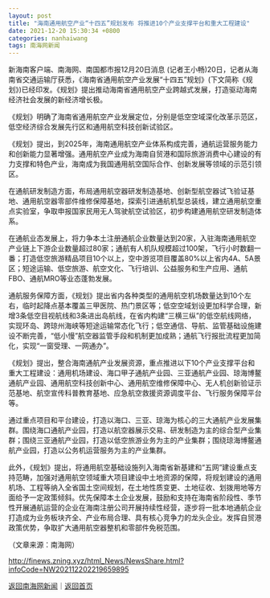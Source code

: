 ```yaml
---
layout: post
title: "海南通用航空产业“十四五”规划发布 将推进10个产业支撑平台和重大工程建设"
date: 2021-12-20 15:30:34 +0800
categories: nanhaiwang
tags: 南海网新闻
---
```

<p>新海南客户端、南海网、南国都市报12月20日消息 (记者王小畅)20日，记者从海南省交通运输厅获悉，《海南省通用航空产业发展“十四五”规划》(下文简称《规划》)已经印发。《规划》提出推动海南省通用航空产业跨越式发展，打造驱动海南经济社会发展的新经济增长极。</p>
 <p>《规划》明确了海南省通用航空产业发展定位，分别是低空空域深化改革示范区，低空经济综合发展先行区和通用航空科技创新试验区。</p>
 <p>《规划》提出，到2025年，海南通用航空产业体系构成完善，通航运营服务能力和创新能力显著增强。通用航空产业成为海南自贸港和国际旅游消费中心建设的有力支撑和特色产业，海南成为我国通用航空国际合作、创新发展等领域的示范引领区。</p>
 <p>在通航研发制造方面，布局通用航空器研发制造基地、创新型航空器试飞验证基地、通用航空器零部件维修保障基地，探索引进通航机型总装线，建立通用航空重点实验室，争取申报国家民用无人驾驶航空试验区，初步构建通用航空研发制造体系。</p>
 <p>在通航业态发展上，将力争本土注册通航企业数量达到20家，入驻海南通用航空产业链上下游企业数量超过80家；通航有人机队规模超过100架，飞行小时数翻一番；打造低空旅游精品项目10个以上，空中游览项目覆盖80%以上省内4A、5A景区；短途运输、低空旅游、航空文化、飞行培训、公益服务和生产应用、通航FBO、通航MRO等业态蓬勃发展。</p>
 <p>通航服务保障方面，《规划》提出省内各种类型的通用航空机场数量达到10个左右，临时起降点基本覆盖三甲医院、热门景区等；低空空域划设更加科学合理，新增3条低空目视航线和3条进出岛航线，在省内构建“三横三纵”的低空航线网络，实现环岛、跨琼州海峡等短途运输常态化飞行；低空通信、导航、监管基础设施建设不断完善，“低小慢”航空器监管手段和机制更加成熟；通航飞行报批流程更加简化，实现“一窗受理、一网通办”。</p>
 <p>《规划》提出，整合海南通航产业发展资源，重点推进以下10个产业支撑平台和重大工程建设：通用机场建设、海口甲子通航产业园、三亚通航产业园、琼海博鳌通航产业园、通用航空科技创新中心、通用航空维修保障中心、无人机创新验证示范基地、航空宣传科普教育基地、应急航空救援资源调度平台、飞行服务保障平台等。</p>
 <p>通过重点项目和平台建设，打造以海口、三亚、琼海为核心的三大通航产业发展集群。围绕海口通航产业园，打造以航空器展示交易、研发制造为主的综合型产业集群；围绕三亚通航产业园，打造以低空旅游业务为主的产业集群；围绕琼海博鳌通航产业园，打造以公务机运营服务为主的产业集群。</p>
 <p>此外，《规划》提出，将通用航空基础设施列入海南省新基建和“五网”建设重点支持范畴，加强对通用航空领域重大项目建设中土地资源的保障，将规划建设的通用机场、工程等纳入全省国土空间规划，在土地性质变更、土地征收、划拨用地等方面给予一定政策倾斜。优先保障本土企业发展，鼓励和支持在海南省阶段性、季节性开展通航运营的企业在海南注册公司开展持续性经营，逐步将一批本地通航企业打造成为业务板块齐全、产业布局合理、具有核心竞争力的龙头企业。发挥自贸港政策优势，争取扩大通用航空器整机和零部件免税范围。</p><p class="em_media">（文章来源：南海网）</p>

<http://finews.zning.xyz/html_News/NewsShare.html?infoCode=NW202112202219659895>

[返回南海网新闻](//finews.withounder.com/category/nanhaiwang.html)｜[返回首页](//finews.withounder.com/)